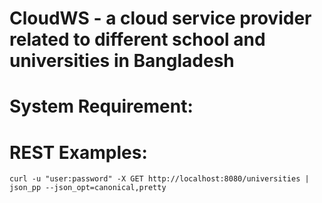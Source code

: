 # CloudWS - a cloud service provider related to different school and universities in Bangladesh
# System Requirement:
# REST Examples:
```
curl -u "user:password" -X GET http://localhost:8080/universities | json_pp --json_opt=canonical,pretty
```